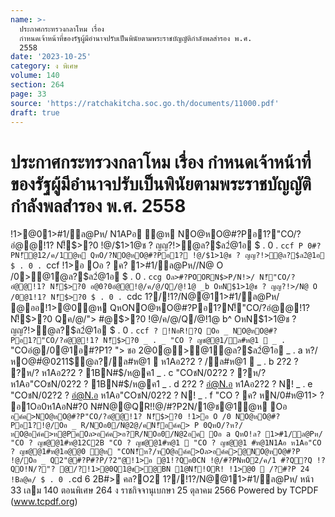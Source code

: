 ```yaml
---
name: >-
  ประกาศกระทรวงกลาโหม เรื่อง
  กำหนดเจ้าหน้าที่ของรัฐผู้มีอำนาจปรับเป็นพินัยตามพระราชบัญญัติกำลังพลสำรอง พ.ศ.
  2558
date: '2023-10-25'
category: ง พิเศษ
volume: 140
section: 264
page: 33
source: 'https://ratchakitcha.soc.go.th/documents/11000.pdf'
draft: true
---
```


# ประกาศกระทรวงกลาโหม เรื่อง กำหนดเจ้าหน้าที่ของรัฐผู้มีอำนาจปรับเป็นพินัยตามพระราชบัญญัติกำลังพลสำรอง พ.ศ. 2558

!1>@01>#1/ล@Pห/ N1APอ ํ@ห NO@หO@#?Pอ1?"CO/?อํ@@!1? N!็$>?0 !@/$1>1@ช ? ญญ?!>ํ@ล?$ล2ํ@1อ $ . 0 . `ccf P 0#?PN!็@12/ค/1ํ@ห QหO/?NO@หO@#?Pอ1? !@/$1>1@ช ? ญญ?!>ํ@ล?$ล2ํ@1อ $ . 0 . `ccf !1>อ Oอ ? ค? 1>#1/ล@Pห//N@ O /0>@1ํ@ล?$ล2ํ@1อ $ . 0 . `ccg Oล>#?POORN$>P/N!>/ N!็"CO/?อํ@@!1? N!็$>?0 อ@0?0อํ@@!@/ค/@/Q/@!1@ _b OหN$1>1@ช ? ญญ?!>/N@ O /0@1!1? N!็$>?0 $ . 0 . `cdc 1?/!1?/N@@11>#1/ล@Pห/ @ออ!1>@0ํ@ห QหONO@หO@#?Pอ1?N!็"CO/?อํ@@!1? N!็$>?0 Qค/@/"> #@$>?0 !@/ค/@/Q/@!1@ b^ OหN$1>1@ช ? ญญ?!>ํ@ล?$ล2ํ@1อ $ . 0 . `ccf ? !NอR!?Q Oอ _ NO@หO@#?Pอ1?"CO/?อํ@@!1? N!็$>?0 _ . _ "CO ? ญช@@1/ล#ห@1  _ . ` "COอํ@/0@1อ#?P1? "> ชอ 2@0@>@1ํ@ล?$ล2ํ@1อ _ . a ห?/หO@#่@0211$ํ@ล?/ล#ห@1  ห1Aอ2?2 ? /ล#ห@1  _ . b 2?2 ? ?ห/? ห1Aอ2?2 ? 1BN#$/ห@ค1 _ . c "COชN/02?2 ? ?ห/? ห1Aอ"COชN/02?2 ? 1BN#$/ห@ค1 _ . d 2?2 ? อํ@N.อ ห1Aอ2?2 ? N! _ . e "COชN/02?2 ? อํ@N.อ ห1Aอ"COชN/02?2 ? N! _ . f "CO ? ค? หN/0#ห@11> ? อ1Oอ0ห1AอN#?0 N#N@@QR!!@/#?P2N/1@ช@1ํ@ห Oอ ` อค์ค>NO@หO@#?P"CO/?อํ@@!1? N!็$>?0 !1>อ O /0 NO@หO@#?Pอ1?!@/Oอ _ R/NOอ0/N@2@/คN!็อค์ค> P 0QหO/?ห?/หO@อค์ค>ห@PคOล>อค์ค>อ?R/NOอ0/N@2อค Oอ a QหO!ล? 1>#1/ล@Pห/ "CO ? ญช@@1#ห@12C2B "CO ? ญช@@1#ห@1  "CO ? ญช@@1 #ห@1N1Aอ ห1Aอ"CO ? ญช@@1#ห@1อ@@0 ํ@ห "CON!็ห?/หO@อค์ค>Oล>อค์ค>@NO@หO@#?P !@/Oอ _ Q2"@#?P#?P/?2"@!1>อ @1!?Qอ0CN !@/#?PNหO2/ค/1 #?Q?Q !?QO!N/?"? @/?!1>@0Q1@ช>@BN 1@N!็!OR! !1>@0  /?#?P 24 !Bล@ค/ $ . 0 . `cd 6 2B#> คล?O2 1?/!1?/N@@11>#1/ล@Pห/ หน้า 33 เลม 140 ตอนพิเศษ 264 ง ราชกิจจานุเบกษา 25 ตุลาคม 2566 Powered by TCPDF (www.tcpdf.org)
